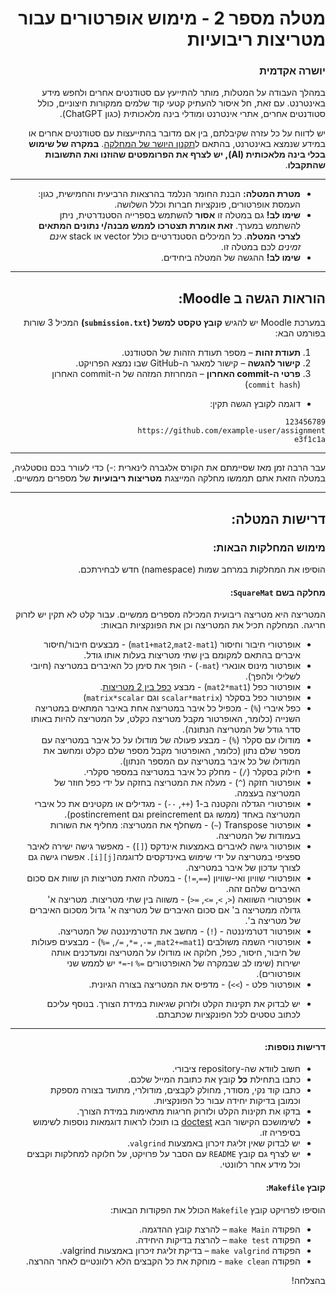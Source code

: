 <div dir="rtl">

# מטלה מספר 2 - מימוש אופרטורים עבור מטריצות ריבועיות

### יושרה אקדמית

במהלך העבודה על המטלות, מותר להתייעץ עם סטודנטים אחרים ולחפש מידע באינטרנט. עם זאת, חל איסור להעתיק קטעי קוד שלמים ממקורות חיצוניים, כולל סטודנטים אחרים, אתרי אינטרנט ומודלי בינה מלאכותית (כגון ChatGPT).

יש לדווח על כל עזרה שקיבלתם, בין אם מדובר בהתייעצות עם סטודנטים אחרים או במידע שנמצא באינטרנט, בהתאם ל[תקנון היושר של המחלקה](https://www.ariel.ac.il/wp/cs/wp-content/uploads/sites/88/2020/08/Guidelines-for-Academic-Integrity.pdf).
**במקרה של שימוש בכלי בינה מלאכותית (AI), יש לצרף את הפרומפטים שהוזנו ואת התשובות שהתקבלו**.

-----
* **מטרת המטלה:** הבנת החומר הנלמד בהרצאות הרביעית והחמישית, כגון: העמסת אופרטורים, פונקציות חברות וכלל השלושה.
* **שימו לב!**  גם במטלה זו **אסור** להשתמש בספרייה הסטנדרטית, ניתן להשתמש במערך. **זאת אומרת תצטרכו לממש מבנה/י נתונים המתאים לצרכי המטלה**. כל המיכלים הסטנדרטיים כולל vector או stack *אינם זמינים* לכם במטלה זו.
* **שימו לב!** ההגשה של המטלה ביחידים.

---

## הוראות הגשה ב Moodle:

במערכת Moodle יש להגיש **קובץ טקסט למשל (`submission.txt`)** המכיל 3 שורות בפורמט הבא:

1. **תעודת זהות** – מספר תעודת הזהות של הסטודנט.
2. **קישור להגשה** – קישור למאגר ה-GitHub שבו נמצא הפרויקט.
3. **פרטי ה-commit האחרון** – המחרוזת המזהה של ה-commit האחרון (`commit hash`) 

 - דוגמה לקובץ הגשה תקין:
```
123456789
https://github.com/example-user/assignment
e3f1c1a 
```

---

עבר הרבה זמן מאז שסיימתם את הקורס אלגברה לינארית :-) 
כדי לעורר בכם נוסטלגיה, במטלה הזאת אתם תממשו מחלקה המייצגת **מטריצות ריבועיות** של מספרים ממשיים.

---

## דרישות המטלה:

### מימוש המחלקות הבאות:

הוסיפו את המחלקות במרחב שמות (namespace) חדש לבחירתכם.

#### מחלקה בשם `SquareMat`:
המטריצה היא מטריצה ריבועית המכילה מספרים ממשיים. עבור קלט לא תקין יש לזרוק חריגה.
המחלקה תכיל את המטריצה וכן את הפונקציות הבאות:

- אופרטורי חיבור וחיסור (`mat1+mat2`,`mat2-mat1`) - מבצעים חיבור/חיסור איברים בהתאם למקומם בין שתי מטריצות בעלות אותו גודל.
- אופרטור מינוס אונארי (`mat-`) - הופך את סימן כל האיברים במטריצה (חיובי לשלילי ולהפך).
- אופרטור כפל (`mat2*mat1`) - מבצע [כפל בין 2 מטריצות](https://he.wikipedia.org/wiki/%D7%9B%D7%A4%D7%9C_%D7%9E%D7%98%D7%A8%D7%99%D7%A6%D7%95%D7%AA).
- אופרטור כפל בסקלר (`scalar*matrix` וגם `matrix*scalar`)
- כפל איברי (`%`) - מכפיל כל איבר במטריצה אחת באיבר המתאים במטריצה השנייה (כלומר, האופרטור מקבל מטריצה כקלט, על המטריצה להיות באותו סדר גודל של המטריצה הנתונה).
- מודולו עם סקלר (`%`) - מבצע פעולה של מודולו על כל איבר במטריצה עם מספר שלם נתון (כלומר, האופרטור מקבל מספר שלם כקלט ומחשב את המודולו של כל איבר במטריצה עם המספר הנתון).
- חילוק בסקלר (`/`) - מחלק כל איבר במטריצה במספר סקלרי.
- אופרטור חזקה (`^`) - מעלה את המטריצה בחזקה על ידי כפל חוזר של המטריצה בעצמה.
- אופרטורי הגדלה והקטנה ב-1 (`++`, `--`) - מגדילים או מקטינים את כל איברי המטריצה באחד (ממשו גם preincrement וגם postincrement).
- אופרטור Transpose (`~`) - משחלף את המטריצה: מחליף את השורות בעמודות של המטריצה.
- אופרטור גישה לאיברים באמצעות אינדקס (`[]`) - מאפשר גישה ישירה לאיבר ספציפי במטריצה על ידי שימוש באינדקסים לדוגמה`[j][i]`. אפשרו גישה גם לצורך עדכון של איבר במטריצה.
- אופרטורי שוויון ואי-שוויון (`==`,`=!`) - במטלה הזאת מטריצות הן שוות אם סכום האיברים שלהם זהה.
- אופרטורי השוואה (`<`, `>`, `=>`, `=<`) - משווה בין שתי מטריצות. מטריצה א' גדולה ממטריצה ב' אם סכום האיברים של מטריצה א' גדול מסכום האיברים של מטריצה ב'.
- אופרטור דטרמיננטה - (`!`) - מחשב את הדטרמיננטה של המטריצה.
- אופרטורי השמה משולבים (`mat2+=mat1`, `=-`, `=*`, `=/`, `=%`)  - מבצעים פעולות של חיבור, חיסור, כפל, חלוקה או מודולו על המטריצה ומעדכנים אותה ישירות (שימו לב שבמקרה של האופרטורים `=%` ו-`=*` יש לממש שני אופרטורים).
- אופרטור פלט - (`>>`) - מדפיס את המטריצה בצורה הגיונית.

* יש לבדוק את תקינות הקלט ולזרוק שגיאות במידת הצורך. בנוסף עליכם לכתוב טסטים לכל הפונקציות שכתבתם.


---


#### דרישות נוספות:

- חשוב לוודא שה-repository ציבורי.
- כתבו בתחילת **כל** קובץ את כתובת המייל שלכם.
- כתבו קוד נקי, מסודר, מחולק לקבצים, מודולרי, מתועד בצורה מספקת וכמובן בדיקות יחידה עבור כל הפונקציות.
- בדקו את תקינות הקלט ולזרוק חריגות מתאימות במידת הצורך.
- לשימושכם הקישור הבא [doctest](https://github.com/doctest/doctest) בו תוכלו לראות דוגמאות נוספות לשימוש בסיפריה זו.
- יש לבדוק שאין זליגת זיכרון באמצעות `valgrind`.
- יש לצרף גם קובץ `README` עם הסבר על פרויקט, על חלוקה למחלקות וקבצים וכל מידע אחר רלוונטי.


#### קובץ `Makefile`:
הוסיפו לפרויקט קובץ `Makefile` הכולל את הפקודות הבאות:
- הפקודה `make Main` – להרצת קובץ ההדגמה.
- הפקודה `make test` – להרצת בדיקות היחידה.
- הפקודה `make valgrind` – בדיקת זליגת זיכרון באמצעות valgrind.
- הפקודה `make clean` - מוחקת את כל הקבצים הלא רלוונטיים לאחר ההרצה.


בהצלחה!


</div>
